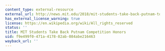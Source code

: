 ```yaml
---
content_type: external-resource
external_url: http://news.mit.edu/2018/mit-students-take-back-putnam-top-honors-0222
has_external_license_warning: true
license: https://en.wikipedia.org/wiki/All_rights_reserved
status: ''
title: MIT Students Take Back Putnam Competition Honors
uid: f9e499f0-471a-4178-82ab-084abe216463
wayback_url: ''
---
```


